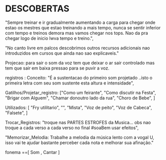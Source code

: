 
# DESCOBERTAS

"Sempre treinar e ir gradualmente aumentando a carga para chegar onde estao os mestres que estao treinando a mais tempo, nunca se sentir inferior com tempo e treinos demora mas vamos chegar nos tops. Nao da pra chegar logo de inicio lwva tempo e treino.",

"No canto livre em palcos descobrimos outros recursos adicionais nao introduzidos em cursos que ainda nao sao explicaveis."

Projecao: para sair o som da voz tem que deixar o ar sair controlado mas tem que sair em baixa pressao para se puvir a voz.

registros :
 Conceito: "É a sustentacao do primeiro som projetado ..isto o primeira letra com seu som sustente esta altura e intensidade",

Gatilhos/Projetar_registro: ["Como um feirante", "Como discutir na Festa", "Brigar com Alguem", "Chamar donoutro lado da rua", "Choro de Bebe",  ]

Utilizados: [ "Fry utilitario", "", "Mista", "Voz de peito", "Voz de Cabeca", "Falsete", ]

Trocar_Registros: "troque nas PARTES ESTROFES da Musica... obs nao troque a cada verso a cada verso no final #soaBem usar efeitos",

"Memorizar_Melodia: Trabalhe a melodia da música lento com a vogal U, isso vai te ajudar bastante perceber cada nota e melhorar sua afinação."

fonema ==[  Som , Cantar ]